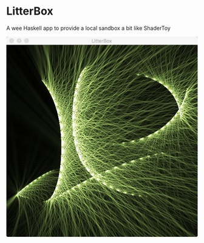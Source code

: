 # LitterBox
A wee Haskell app to provide a local sandbox a bit like ShaderToy

![Example image](https://raw.githubusercontent.com/dpiponi/LitterBox/master/Untitled.png)
